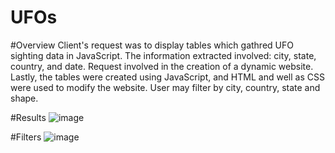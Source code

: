 # UFOs
#Overview
Client's request was to display tables which gathred UFO sighting data in JavaScript. The information extracted involved: city, state, country, and date. Request involved in the creation of a dynamic website. Lastly, the tables were created using JavaScript, and HTML and well as CSS were used to modify the website. User may filter by city, country, state and shape.

#Results 
![image](https://user-images.githubusercontent.com/98793962/166179811-fc40cfb3-acc1-4400-b4af-c1a2ba7cb545.png)

#Filters 
![image](https://user-images.githubusercontent.com/98793962/166180152-4fb6e91c-46fa-45cf-ac17-c2ff9a160871.png)
